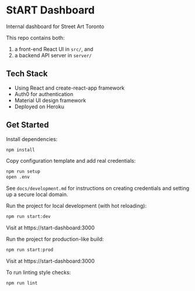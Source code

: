 # StART Dashboard

Internal dashboard for Street Art Toronto

This repo contains both:
1. a front-end React UI in `src/`, and
2. a backend API server in `server/`

## Tech Stack
- Using React and create-react-app framework
- Auth0 for authentication
- Material UI design framework
- Deployed on Heroku

## Get Started

Install dependencies:

```bash
npm install
```

Copy configuration template and add real credentials:

```bash
npm run setup
open .env
```

See `docs/development.md` for instructions on creating credentials and setting up a secure local domain.

Run the project for local development (with hot reloading):

```bash
npm run start:dev
```

Visit at https://start-dashboard:3000

Run the project for production-like build:

```bash
npm run start:prod
```

Visit at https://start-dashboard:3000

To run linting style checks:

```bash
npm run lint
```
